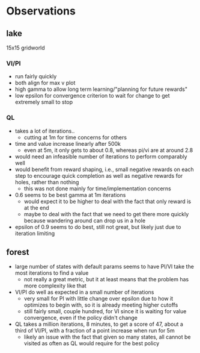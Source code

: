# Observations

## lake

15x15 gridworld

### VI/PI

- run fairly quickly
- both align for max v plot
- high gamma to allow long term learning/"planning for future rewards"
- low epsilon for convergence criterion to wait for change to get extremely small to stop

### QL

- takes a lot of iterations..
    - cutting at 1m for time concerns for others
- time and value increase linearly after 500k
    - even at 5m, it only gets to about 0.8, whereas pi/vi are at around 2.8
- would need an infeasible number of iterations to perform comparably well
- would benefit from reward shaping, i.e., small negative rewards on each step to encourage quick completion
as well as negative rewards for holes, rather than nothing
    - this was not done mainly for time/implementation concerns
- 0.6 seems to be best gamma at 1m iterations
    - would expect it to be higher to deal with the fact that only reward is at the end
    - maybe to deal with the fact that we need to get there more quickly because wandering around can drop us in a hole
- epsilon of 0.9 seems to do best, still not great, but likely just due to iteration limiting

## forest

- large number of states with default params seems to have PI/VI take the most iterations to find a value
    - not really a great metric, but it at least means that the problem has more complexity like that
- VI/PI do well as expected in a small number of iterations
    - very small for PI with little change over epsilon due to how it optimizes to begin with, so it is already meeting higher cutoffs
    - still fairly small, couple hundred, for VI since it is waiting for value convergence, even if the policy didn't change
- QL takes a million iterations, 8 minutes, to get a score of 47, about a third of VI/PI, with a fraction of a point increase when run for 5m
    - likely an issue with the fact that given so many states, all cannot be visited as often as QL would require for the best policy
